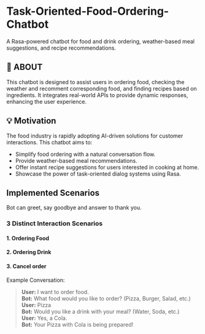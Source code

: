 # Task-Oriented-Food-Ordering-Chatbot
A Rasa-powered chatbot for food and drink ordering, weather-based meal suggestions, and recipe recommendations.

## 📖 ABOUT 

This chatbot is designed to assist users in ordering food, checking the weather and recomment corresponding food, and finding recipes based on ingredients. 
It integrates real-world APIs to provide dynamic responses, enhancing the user experience.

## 💡 Motivation

The food industry is rapidly adopting AI-driven solutions for customer interactions. This chatbot aims to:

- Simplify food ordering with a natural conversation flow.
- Provide weather-based meal recommendations.
- Offer instant recipe suggestions for users interested in cooking at home.
- Showcase the power of task-oriented dialog systems using Rasa.

## Implemented Scenarios

Bot can greet, say goodbye and answer to thank you. 

### 3 Distinct Interaction Scenarios

#### 1. Ordering Food
#### 2. Ordering Drink
#### 3. Cancel order 

Example Conversation:
> **User:** I want to order food.  
> **Bot:** What food would you like to order? (Pizza, Burger, Salad, etc.)  
> **User:** Pizza  
> **Bot:** Would you like a drink with your meal? (Water, Soda, etc.)  
> **User:** Yes, a Cola.  
> **Bot:** Your Pizza with Cola is being prepared!



